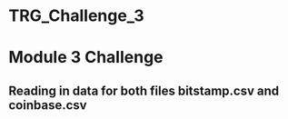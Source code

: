 # TRG_Challenge_3
# Module 3 Challenge
## Reading in data for both files bitstamp.csv and coinbase.csv